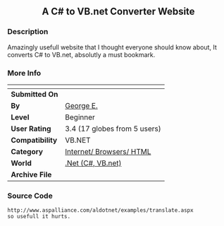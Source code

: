 ﻿<div align="center">

## A C\# to VB\.net Converter Website


</div>

### Description

Amazingly usefull website that I thought everyone should know about, It converts C# to VB.net, absolutly a must bookmark.
 
### More Info
 


<span>             |<span>
---                |---
**Submitted On**   |
**By**             |[George E\.](https://github.com/Planet-Source-Code/PSCIndex/blob/master/ByAuthor/george-e.md)
**Level**          |Beginner
**User Rating**    |3.4 (17 globes from 5 users)
**Compatibility**  |VB\.NET
**Category**       |[Internet/ Browsers/ HTML](https://github.com/Planet-Source-Code/PSCIndex/blob/master/ByCategory/internet-browsers-html__10-9.md)
**World**          |[\.Net \(C\#, VB\.net\)](https://github.com/Planet-Source-Code/PSCIndex/blob/master/ByWorld/net-c-vb-net.md)
**Archive File**   |[](https://github.com/Planet-Source-Code/george-e-a-c-to-vb-net-converter-website__10-3934/archive/master.zip)





### Source Code

```
http://www.aspalliance.com/aldotnet/examples/translate.aspx
so usefull it hurts.
```

